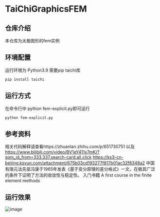 # TaiChiGraphicsFEM
## 仓库介绍
本仓库为太极图形的fem实例
## 环境配置
运行环境为 Python3.9 需要pip taichi库
```bash
pip install taichi
```
## 运行方式
在命令行中 python fem-explicit.py即可运行
```bash
python fem-explicit.py
```
## 参考资料
相关代码解释请查看https://zhuanlan.zhihu.com/p/651730751 以及 https://www.bilibili.com/video/BV1eY411x7mK/?spm_id_from=333.337.search-card.all.click
https://ks3-cn-beijing.ksyun.com/attachment/675b03cd193277f817b01ac32f8348a2 中国有限元法先驱冯康于1965年发表《基于变分原理的差分格式》一文，在极其广泛的条件下证明了方法的收敛性与稳定性。
入门书籍 A first course in the finite element methods
## 运行效果
![image](https://github.com/HackerHuangZY/TaiChiGraphicsFEM/blob/main/fem.gif)
